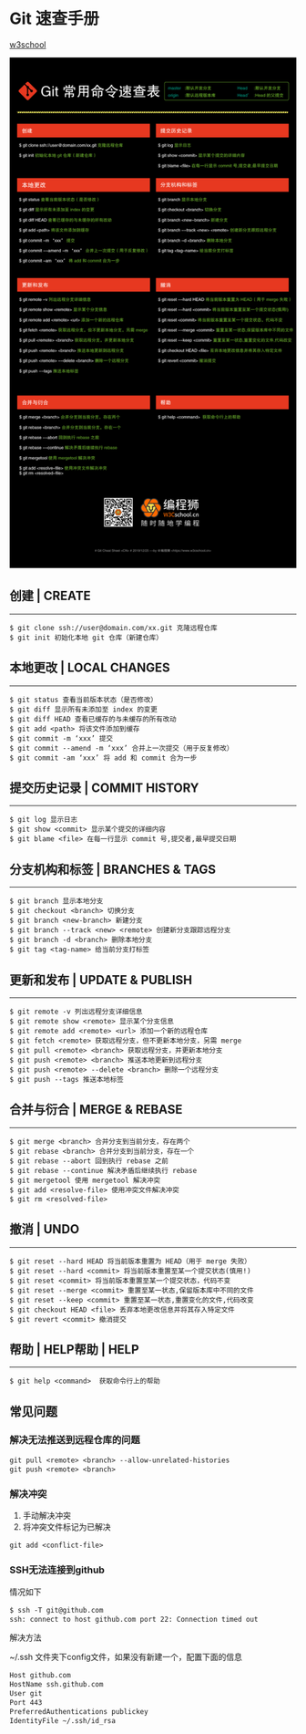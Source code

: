 # Git 速查手册

[w3school](https://www.w3cschool.cn/git/git-cheat-sheet.html)

![git_quick](/images/git_quick.png)

## 创建 | CREATE

------

```shell
$ git clone ssh://user@domain.com/xx.git 克隆远程仓库
$ git init 初始化本地 git 仓库（新建仓库）
```



## 本地更改 | LOCAL CHANGES

------

```shell
$ git status 查看当前版本状态（是否修改）
$ git diff 显示所有未添加至 index 的变更
$ git diff HEAD 查看已缓存的与未缓存的所有改动
$ git add <path> 将该文件添加到缓存
$ git commit -m ‘xxx’ 提交
$ git commit --amend -m ‘xxx’ 合并上一次提交（用于反复修改）
$ git commit -am ‘xxx’ 将 add 和 commit 合为一步
```



## 提交历史记录 | COMMIT HISTORY

------

```shell
$ git log 显示日志
$ git show <commit> 显示某个提交的详细内容
$ git blame <file> 在每一行显示 commit 号,提交者,最早提交日期
```



## 分支机构和标签 | BRANCHES & TAGS

------

```shell
$ git branch 显示本地分支
$ git checkout <branch> 切换分支
$ git branch <new-branch> 新建分支
$ git branch --track <new> <remote> 创建新分支跟踪远程分支
$ git branch -d <branch> 删除本地分支
$ git tag <tag-name> 给当前分支打标签
```



## 更新和发布 | UPDATE & PUBLISH

------

```shell
$ git remote -v 列出远程分支详细信息
$ git remote show <remote> 显示某个分支信息
$ git remote add <remote> <url> 添加一个新的远程仓库
$ git fetch <remote> 获取远程分支，但不更新本地分支，另需 merge
$ git pull <remote> <branch> 获取远程分支，并更新本地分支
$ git push <remote> <branch> 推送本地更新到远程分支
$ git push <remote> --delete <branch> 删除一个远程分支
$ git push --tags 推送本地标签
```



## 合并与衍合 | MERGE & REBASE

------

```shell
$ git merge <branch> 合并分支到当前分支，存在两个
$ git rebase <branch> 合并分支到当前分支，存在一个
$ git rebase --abort 回到执行 rebase 之前
$ git rebase --continue 解决矛盾后继续执行 rebase
$ git mergetool 使用 mergetool 解决冲突
$ git add <resolve-file> 使用冲突文件解决冲突
$ git rm <resolved-file>
```



## 撤消 | UNDO

------

```shell
$ git reset --hard HEAD 将当前版本重置为 HEAD（用于 merge 失败）
$ git reset --hard <commit> 将当前版本重置至某一个提交状态(慎用!)
$ git reset <commit> 将当前版本重置至某一个提交状态，代码不变
$ git reset --merge <commit> 重置至某一状态,保留版本库中不同的文件
$ git reset --keep <commit> 重置至某一状态,重置变化的文件,代码改变
$ git checkout HEAD <file> 丢弃本地更改信息并将其存入特定文件
$ git revert <commit> 撤消提交
```



## 帮助 | HELP帮助 | HELP

------

```shell
$ git help <command>  获取命令行上的帮助
```

## 常见问题

### 解决无法推送到远程仓库的问题

```shell
git pull <remote> <branch> --allow-unrelated-histories
git push <remote> <branch>
```

### 解决冲突

1. 手动解决冲突
2. 将冲突文件标记为已解决

```shell
git add <conflict-file>
```

### SSH无法连接到github

情况如下

```shell
$ ssh -T git@github.com
ssh: connect to host github.com port 22: Connection timed out
```

解决方法

~/.ssh 文件夹下config文件，如果没有新建一个，配置下面的信息

```shell
Host github.com
HostName ssh.github.com
User git
Port 443
PreferredAuthentications publickey
IdentityFile ~/.ssh/id_rsa
```

